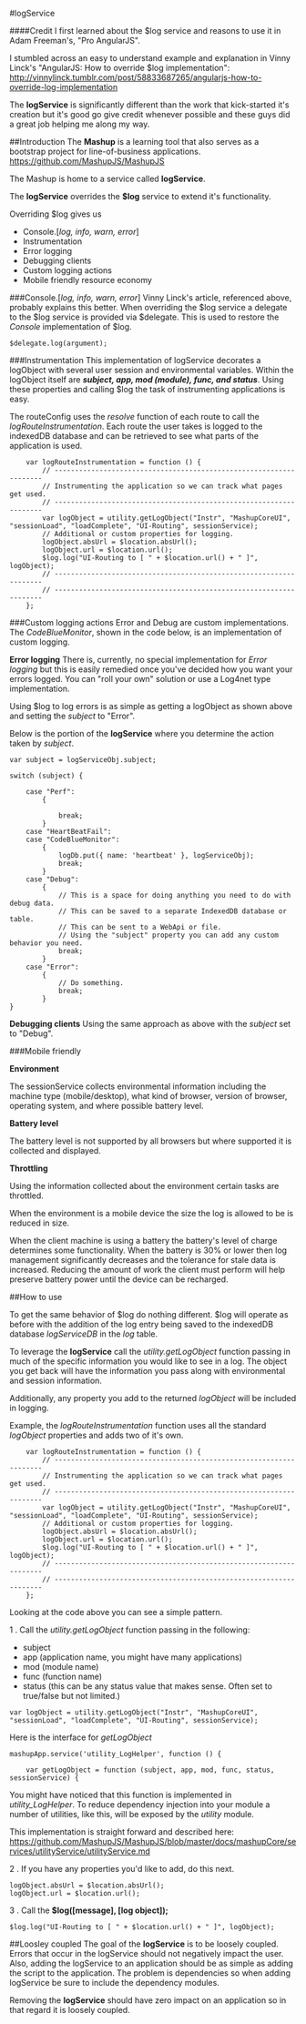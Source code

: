 #logService

####Credit
I first learned about the $log service and reasons to use it in Adam Freeman's, "Pro AngularJS".

I stumbled across an easy to understand example and explanation in Vinny Linck's "AngularJS: How to override $log implementation": http://vinnylinck.tumblr.com/post/58833687265/angularjs-how-to-override-log-implementation

The **logService** is significantly different than the work that kick-started it's creation but it's good go give credit whenever possible and these guys did a great job helping me along my way.

##Introduction
The **Mashup** is a learning tool that also serves as a bootstrap project for line-of-business applications.  https://github.com/MashupJS/MashupJS 

The Mashup is home to a service called **logService**.

The **logService** overrides the **$log** service to extend it's functionality.

Overriding $log gives us

 - Console.[*log, info, warn, error*]
 - Instrumentation
 - Error logging
 - Debugging clients
 - Custom logging actions
 - Mobile friendly resource economy

###Console.[*log, info, warn, error*]
Vinny Linck's article, referenced above, probably explains this better.  When overriding the $log service a delegate to the $log service is provided via $delegate.  This is used to restore the *Console* implementation of $log.

```
$delegate.log(argument);
```

###Instrumentation
This implementation of logService decorates a logObject with several user session and environmental variables.  Within the logObject itself are ***subject, app, mod (module), func, and status***.  Using these properties and calling $log the task of instrumenting applications is easy.

The routeConfig uses the *resolve* function of each route to call the *logRouteInstrumentation*.  Each route the user takes is logged to the indexedDB database and can be retrieved to see what parts of the application is used.

```
    var logRouteInstrumentation = function () {
        // -------------------------------------------------------------------
        // Instrumenting the application so we can track what pages get used.
        // -------------------------------------------------------------------
        var logObject = utility.getLogObject("Instr", "MashupCoreUI", "sessionLoad", "loadComplete", "UI-Routing", sessionService);
        // Additional or custom properties for logging.
        logObject.absUrl = $location.absUrl();
        logObject.url = $location.url();
        $log.log("UI-Routing to [ " + $location.url() + " ]", logObject);
        // -------------------------------------------------------------------
        // -------------------------------------------------------------------
    };

```

###Custom logging actions
Error and Debug are custom implementations.  The *CodeBlueMonitor*, shown in the code below, is an implementation of custom logging.

**Error logging**
There is, currently, no special implementation for *Error logging* but this is easily remedied once you've decided how you want your errors logged.  You can "roll your own" solution or use a Log4net type implementation.

Using $log to log errors is as simple as getting a logObject as shown above and setting the *subject* to "Error".

Below is the portion of the **logService** where you determine the action taken by *subject*.
```
var subject = logServiceObj.subject;

switch (subject) {

    case "Perf":
        {

            break;
        }
    case "HeartBeatFail":
    case "CodeBlueMonitor":
        {
            logDb.put({ name: 'heartbeat' }, logServiceObj);
            break;
        }
    case "Debug":
        {
            // This is a space for doing anything you need to do with debug data.
            // This can be saved to a separate IndexedDB database or table.
            // This can be sent to a WebApi or file.
            // Using the "subject" property you can add any custom behavior you need.
            break;
        }
    case "Error":
        {
            // Do something.
            break;
        }
}
```

**Debugging clients**
Using the same approach as above with the *subject* set to "Debug".

###Mobile friendly

**Environment**

The sessionService collects environmental information including the machine type (mobile/desktop), what kind of browser, version of browser, operating system, and where possible battery level.

**Battery level**

The battery level is not supported by all browsers but where supported it is collected and displayed.

**Throttling**

Using the information collected about the environment certain tasks are throttled.  

When the environment is a mobile device the size the log is allowed to be is reduced in size.  

When the client machine is using a battery the battery's level of charge determines some functionality.  When the battery is 30% or lower then log management significantly decreases and the tolerance for stale data is increased.  Reducing the amount of work the client must perform will help preserve battery power until the device can be recharged.


##How to use

To get the same behavior of $log do nothing different.  $log will operate as before with the addition of the log entry being saved to the indexedDB database *logServiceDB* in the *log* table.

To leverage the **logService** call the *utility.getLogObject* function passing in much of the specific information you would like to see in a log.  The object you get back will have the information you pass along with environmental and session information.

Additionally, any property you add to the returned *logObject* will be included in logging.

Example, the *logRouteInstrumentation* function uses all the standard *logObject* properties and adds two of it's own.

```
    var logRouteInstrumentation = function () {
        // -------------------------------------------------------------------
        // Instrumenting the application so we can track what pages get used.
        // -------------------------------------------------------------------
        var logObject = utility.getLogObject("Instr", "MashupCoreUI", "sessionLoad", "loadComplete", "UI-Routing", sessionService);
        // Additional or custom properties for logging.
        logObject.absUrl = $location.absUrl();
        logObject.url = $location.url();
        $log.log("UI-Routing to [ " + $location.url() + " ]", logObject);
        // -------------------------------------------------------------------
        // -------------------------------------------------------------------
    };
```

Looking at the code above you can see a simple pattern.

1 . Call the *utility.getLogObject* function passing in the following:
- subject
- app (application name, you might have many applications)
- mod (module name)
- func (function name)
- status (this can be any status value that makes sense.  Often set to true/false but not limited.)
```
var logObject = utility.getLogObject("Instr", "MashupCoreUI", "sessionLoad", "loadComplete", "UI-Routing", sessionService);
```
Here is the interface for *getLogObject*
```
mashupApp.service('utility_LogHelper', function () {

    var getLogObject = function (subject, app, mod, func, status, sessionService) {
```
You might have noticed that this function is implemented in *utility_LogHelper*.  To reduce dependency injection into your module a number of utilities, like this, will be exposed by the *utility* module.

This implementation is straight forward and described here: https://github.com/MashupJS/MashupJS/blob/master/docs/mashupCore/services/utilityService/utilityService.md

2 . If you have any properties you'd like to add, do this next.
```
logObject.absUrl = $location.absUrl();
logObject.url = $location.url();
```
3 . Call the **$log([message], [log object]);**
```
$log.log("UI-Routing to [ " + $location.url() + " ]", logObject);
```

##Loosley coupled
The goal of the **logService** is to be loosely coupled.  Errors that occur in the logService should not negatively impact the user.  Also, adding the logService to an application should be as simple as adding the script to the application.  The problem is dependencies so when adding logService be sure to include the dependency modules.

Removing the **logService** should have zero impact on an application so in that regard it is loosely coupled.
